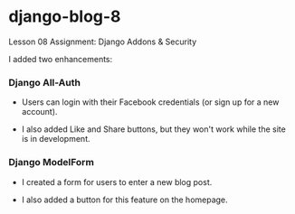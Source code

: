 # django-blog-8
Lesson 08 Assignment: Django Addons & Security  

I added two enhancements:  
<h3>Django All-Auth</h3>  

* Users can login with their Facebook credentials (or sign up for a new account).  

* I also added Like and Share buttons, but they won't work while the site is in development.  

<h3>Django ModelForm</h3>  

* I created a form for users to enter a new blog post.  

* I also added a button for this feature on the homepage.  
